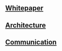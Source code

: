 ## [Whitepaper](whitepaper.md)
## [Architecture](architecture.md)
## [Communication](communication.md)
